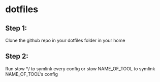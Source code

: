 # dotfiles

## Step 1:
Clone the github repo in your dotfiles folder in your home 

## Step 2:
Run stow */ to symlink every config or stow NAME_OF_TOOL to symlink NAME_OF_TOOL's config
